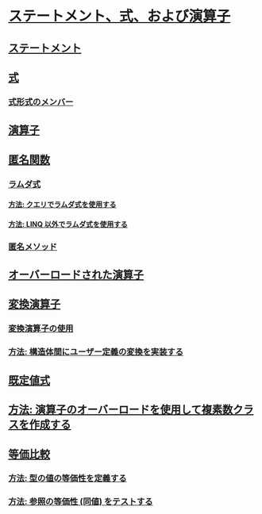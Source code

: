 # [ステートメント、式、および演算子](index.md)
## [ステートメント](statements.md)
## [式](expressions.md)
### [式形式のメンバー](expression-bodied-members.md)
## [演算子](operators.md)
## [匿名関数](anonymous-functions.md)
### [ラムダ式](lambda-expressions.md)
#### [方法: クエリでラムダ式を使用する](how-to-use-lambda-expressions-in-a-query.md)
#### [方法: LINQ 以外でラムダ式を使用する](how-to-use-lambda-expressions-outside-linq.md)
### [匿名メソッド](anonymous-methods.md)
## [オーバーロードされた演算子](overloadable-operators.md)
## [変換演算子](conversion-operators.md)
### [変換演算子の使用](using-conversion-operators.md)
### [方法: 構造体間にユーザー定義の変換を実装する](how-to-implement-user-defined-conversions-between-structs.md)
## [既定値式](default-value-expressions.md)
## [方法: 演算子のオーバーロードを使用して複素数クラスを作成する](how-to-use-operator-overloading-to-create-a-complex-number-class.md)
## [等価比較](equality-comparisons.md)
### [方法: 型の値の等価性を定義する](how-to-define-value-equality-for-a-type.md)
### [方法: 参照の等価性 (同値) をテストする](how-to-test-for-reference-equality-identity.md)
